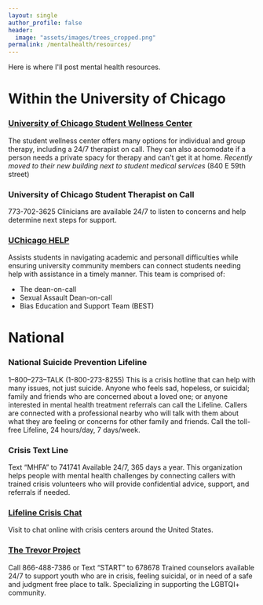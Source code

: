 ```yaml
---
layout: single
author_profile: false
header:
  image: "assets/images/trees_cropped.png"
permalink: /mentalhealth/resources/
---
```

Here is where I'll post mental health resources.

# Within the University of Chicago 

### [University of Chicago Student Wellness Center](https://wellness.uchicago.edu/mental-health/)

The student wellness center offers many options for individual and group therapy, including a 24/7 therapist on call.
They can also accomodate if a person needs a private spacy for therapy and can't get it at home.
*Recently moved to their new building next to student medical services* (840 E 59th street)

### University of Chicago Student Therapist on Call

773-702-3625
Clinicians are available 24/7 to listen to concerns and help determine next steps for support.

### [UChicago HELP](https://csl.uchicago.edu/get-help)

Assists students in navigating academic and personall difficulties while ensuring university community members can connect students needing help with assistance in a timely manner.
This team is comprised of:
- The dean-on-call
- Sexual Assault Dean-on-call
- Bias Education and Support Team (BEST)


# National

### National Suicide Prevention Lifeline

1–800–273–TALK (1-800-273-8255)
This is a crisis hotline that can help with many issues, not just suicide. 
Anyone who feels sad, hopeless, or suicidal; family and friends who are concerned about a loved one; or anyone interested in mental health treatment referrals can call the Lifeline. 
Callers are connected with a professional nearby who will talk with them about what they are feeling or concerns for other family and friends. 
Call the toll-free Lifeline, 24 hours/day, 7 days/week.

### Crisis Text Line

Text “MHFA” to 741741
Available 24/7, 365 days a year.
This organization helps people with mental health challenges by connecting callers with trained crisis volunteers who will provide confidential advice, support, and referrals if needed.

### [Lifeline Crisis Chat](www.crisischat.org)

Visit to chat online with crisis centers around the United States.

### [The Trevor Project](https://www.thetrevorproject.org)

Call 866-488-7386 or Text “START” to 678678
Trained counselors available 24/7 to support youth who are in crisis, feeling suicidal, or in need of a safe and judgment free place to talk.
Specializing in supporting the LGBTQI+ community.






